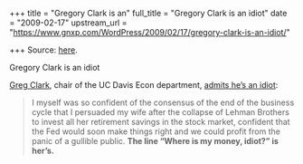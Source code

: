 +++
title = "Gregory Clark is an"
full_title = "Gregory Clark is an idiot"
date = "2009-02-17"
upstream_url = "https://www.gnxp.com/WordPress/2009/02/17/gregory-clark-is-an-idiot/"

+++
Source: [here](https://www.gnxp.com/WordPress/2009/02/17/gregory-clark-is-an-idiot/).

Gregory Clark is an idiot

[Greg Clark](http://www.econ.ucdavis.edu/faculty/gclark/), chair of the UC Davis Econ department, [admits he’s an idiot](http://business.theatlantic.com/2009/02/wheres_my_money_idiot.php):

> I myself was so confident of the consensus of the end of the business cycle that I persuaded my wife after the collapse of Lehman Brothers to invest all her retirement savings in the stock market, confident that the Fed would soon make things right and we could profit from the panic of a gullible public. **The line “Where is my money, idiot?” is her’s.**

